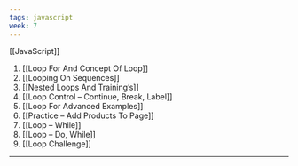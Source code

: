 ```yaml
---
tags: javascript
week: 7
---
```

[[JavaScript]]

1. [[Loop For And Concept Of Loop]]
2. [[Looping On Sequences]]
3. [[Nested Loops And Training’s]]
4. [[Loop Control – Continue, Break, Label]]
5. [[Loop For Advanced Examples]]
6. [[Practice – Add Products To Page]]
7. [[Loop – While]]
8. [[Loop – Do, While]]
9. [[Loop Challenge]]
---


